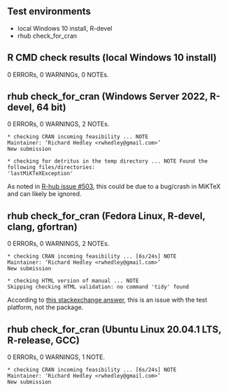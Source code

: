 ## Test environments
* local Windows 10 install, R-devel
* rhub check_for_cran

## R CMD check results (local Windows 10 install)
0 ERRORs, 0 WARNINGs, 0 NOTEs.  

## rhub check_for_cran (Windows Server 2022, R-devel, 64 bit)
0 ERRORs, 0 WARNINGS, 2 NOTEs.
```
* checking CRAN incoming feasibility ... NOTE
Maintainer: ‘Richard Hedley <rwhedley@gmail.com>’
New submission
```
```
* checking for detritus in the temp directory ... NOTE Found the following files/directories:
'lastMiKTeXException'
```

As noted in [R-hub issue #503](https://github.com/r-hub/rhub/issues/503), this could be due to a bug/crash in MiKTeX and can likely be ignored.

## rhub check_for_cran (Fedora Linux, R-devel, clang, gfortran)
0 ERRORs, 0 WARNINGS, 2 NOTEs.

```
* checking CRAN incoming feasibility ... [6s/24s] NOTE
Maintainer: ‘Richard Hedley <rwhedley@gmail.com>’
New submission
```
```
* checking HTML version of manual ... NOTE
Skipping checking HTML validation: no command 'tidy' found
```
According to [this stackexchange answer](https://stackoverflow.com/questions/74857062/rhub-cran-check-keeps-giving-html-note-on-fedora-test-no-command-tidy-found), this is an issue with the test platform, not the package.

## rhub check_for_cran (Ubuntu Linux 20.04.1 LTS, R-release, GCC)
0 ERRORs, 0 WARNINGS, 1 NOTE.
```
* checking CRAN incoming feasibility ... [6s/24s] NOTE
Maintainer: ‘Richard Hedley <rwhedley@gmail.com>’
New submission
```




